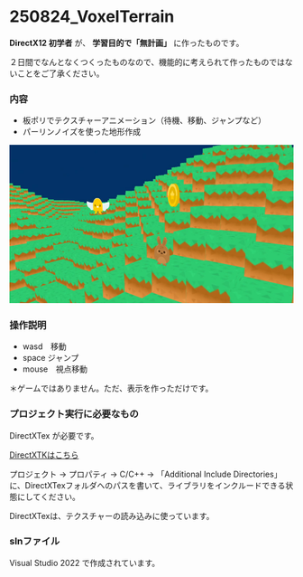 # 250824_VoxelTerrain

**DirectX12 初学者** が、 **学習目的で「無計画」** に作ったものです。

２日間でなんとなくつくったものなので、機能的に考えられて作ったものではないことをご了承ください。

### 内容

* 板ポリでテクスチャーアニメーション（待機、移動、ジャンプなど）
* パーリンノイズを使った地形作成

![screenshot](https://github.com/SolaGame8/MyDX12Learning/blob/main/250824_VoxelTerrain/screenshots/image001.jpg)


### 操作説明

- wasd　移動
- space ジャンプ
- mouse　視点移動

＊ゲームではありません。ただ、表示を作っただけです。


### プロジェクト実行に必要なもの

DirectXTex が必要です。

[DirectXTKはこちら](https://github.com/microsoft/DirectXTex)

プロジェクト → プロパティ → C/C++ → 「Additional Include Directories」
に、DirectXTexフォルダへのパスを書いて、ライブラリをインクルードできる状態にしてください。

DirectXTexは、テクスチャーの読み込みに使っています。

### slnファイル

Visual Studio 2022 で作成されています。


